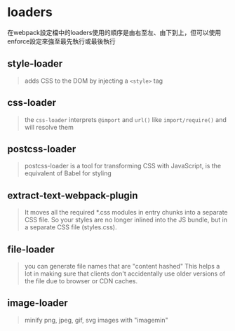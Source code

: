 # loaders

在webpack設定檔中的loaders使用的順序是由右至左、由下到上，但可以使用enforce設定來強至最先執行或最後執行

## style-loader

>adds CSS to the DOM by injecting a `<style>` tag

## css-loader

>the `css-loader` interprets `@import` and `url()` like `import/require()` and will resolve them

## postcss-loader

>postcss-loader is a tool for transforming CSS with JavaScript, is the equivalent of Babel for styling

## extract-text-webpack-plugin

>It moves all the required *.css modules in entry chunks into a separate CSS file. So your styles are no longer inlined into the JS bundle, but in a separate CSS file (styles.css).

## file-loader

>you can generate file names that are "content hashed" This helps a lot in making sure that clients don't accidentally use older versions of the file due to browser or CDN caches.

## image-loader

>minify png, jpeg, gif, svg images with "imagemin"